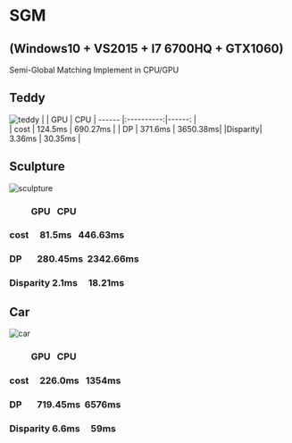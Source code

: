 
# SGM
## (Windows10  + VS2015 + I7 6700HQ + GTX1060)
Semi-Global Matching Implement in CPU/GPU

## Teddy
![teddy](https://github.com/Throbbing/SGM/blob/master/result/teddy.bmp)
|         |   GPU      |  CPU
| ------  |:----------:|------: |  
| cost    |  124.5ms   | 690.27ms |
| DP      |  371.6ms   | 3650.38ms|
|Disparity|  3.36ms    | 30.35ms  |  

## Sculpture
![sculpture](https://github.com/Throbbing/SGM/blob/master/result/sculpture.bmp)
###           GPU       CPU
### cost      81.5ms    446.63ms
### DP        280.45ms  2342.66ms
### Disparity 2.1ms     18.21ms

## Car
![car](https://github.com/Throbbing/SGM/blob/master/result/car.bmp)
###           GPU       CPU
### cost      226.0ms   1354ms
### DP        719.45ms  6576ms
### Disparity 6.6ms     59ms
